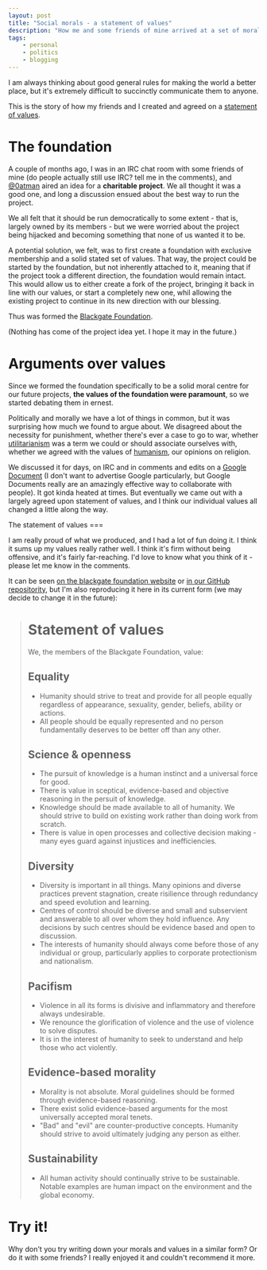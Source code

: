 ```yaml
---
layout: post
title: "Social morals - a statement of values"
description: "How me and some friends of mine arrived at a set of moral guidelines, and why it was so inspiring for me"
tags:
    - personal
    - politics
    - blogging
---
```


I am always thinking about good general rules for making the world a better place, but it's extremely difficult to succinctly communicate them to anyone.

This is the story of how my friends and I created and agreed on a [statement of values](#statement).

The foundation
===

A couple of months ago, I was in an IRC chat room with some friends of mine (do people actually still use IRC? tell me in the comments), and [@0atman](https://twitter.com/0atman) aired an idea for a **charitable project**. We all thought it was a good one, and long a discussion ensued about the best way to run the project.

We all felt that it should be run democratically to some extent - that is, largely owned by its members - but we were worried about the project being hijacked and becoming something that none of us wanted it to be.

A potential solution, we felt, was to first create a foundation with exclusive membership and a solid stated set of values. That way, the project could be started by the foundation, but not inherently attached to it, meaning that if the project took a different direction, the foundation would remain intact. This would allow us to either create a fork of the project, bringing it back in line with our values, or start a completely new one, whil allowing the existing project to continue in its new direction with our blessing.

Thus was formed the [Blackgate Foundation](http://blackgatefoundation.org/).

(Nothing has come of the project idea yet. I hope it may in the future.)

Arguments over values
===

Since we formed the foundation specifically to be a solid moral centre for our future projects, **the values of the foundation were paramount**, so we started debating them in ernest.

Politically and morally we have a lot of things in common, but it was surprising how much we found to argue about. We disagreed about the necessity for punishment, whether there's ever a case to go to war, whether [utilitarianism](http://en.wikipedia.org/wiki/Utilitarianism) was a term we could or should associate ourselves with, whether we agreed with the values of [humanism](http://en.wikipedia.org/wiki/Humanism), our opinions on religion.

We discussed it for days, on IRC and in comments and edits on a [Google Document](http://en.wikipedia.org/wiki/Google_document) (I don't want to advertise Google particularly, but Google Documents really are an amazingly effective way to collaborate with people). It got kinda heated at times. But eventually we came out with a largely agreed upon statement of values, and I think our individual values all changed a little along the way.

<a name="statement"/>
The statement of values
===

I am really proud of what we produced, and I had a lot of fun doing it. I think it sums up my values really rather well. I think it's firm without being offensive, and it's fairly far-reaching. I'd love to know what you think of it - please let me know in the comments.

It can be seen [on the blackgate foundation website](http://blackgatefoundation.org/post/51405181240/about) or [in our GitHub repositority](https://github.com/blackgate-foundation/charter/blob/master/statement-of-values.md), but I'm also reproducing it here in its current form (we may decide to change it in the future):

> Statement of values
> ===
> 
> We, the members of the Blackgate Foundation, value:
> 
> Equality
> ---
> - Humanity should strive to treat and provide for all people equally regardless of appearance, sexuality, gender, beliefs, ability or actions.
> - All people should be equally represented and no person fundamentally deserves to be better off than any other.
> 
> Science & openness
> ---
> - The pursuit of knowledge is a human instinct and a universal force for good.
> - There is value in sceptical, evidence-based and objective reasoning in the persuit of knowledge.
> - Knowledge should be made available to all of humanity. We should strive to build on existing work rather than doing work from scratch.
> - There is value in open processes and collective decision making - many eyes guard against injustices and inefficiencies.
> 
> Diversity
> ---
> - Diversity is important in all things. Many opinions and diverse practices prevent stagnation, create risilience through redundancy and speed evolution and learning.
> - Centres of control should be diverse and small and subservient and answerable to all over whom they hold influence. Any decisions by such centres should be evidence based and open to discussion.
> - The interests of humanity should always come before those of any individual or group, particularly applies to corporate protectionism and nationalism.
> 
> Pacifism
> ---
> - Violence in all its forms is divisive and inflammatory and therefore always undesirable.
> - We renounce the glorification of violence and the use of violence to solve disputes.
> - It is in the interest of humanity to seek to understand and help those who act violently.
> 
> Evidence-based morality
> ---
> - Morality is not absolute. Moral guidelines should be formed through evidence-based reasoning.
> - There exist solid evidence-based arguments for the most universally accepted moral tenets.
> - "Bad" and "evil" are counter-productive concepts. Humanity should strive to avoid ultimately judging any person as either.
> 
> Sustainability
> ---
> - All human activity should continually strive to be sustainable. Notable examples are human impact on the environment and the global economy.

Try it!
===

Why don't you try writing down your morals and values in a similar form? Or do it with some friends? I really enjoyed it and couldn't recommend it more.
